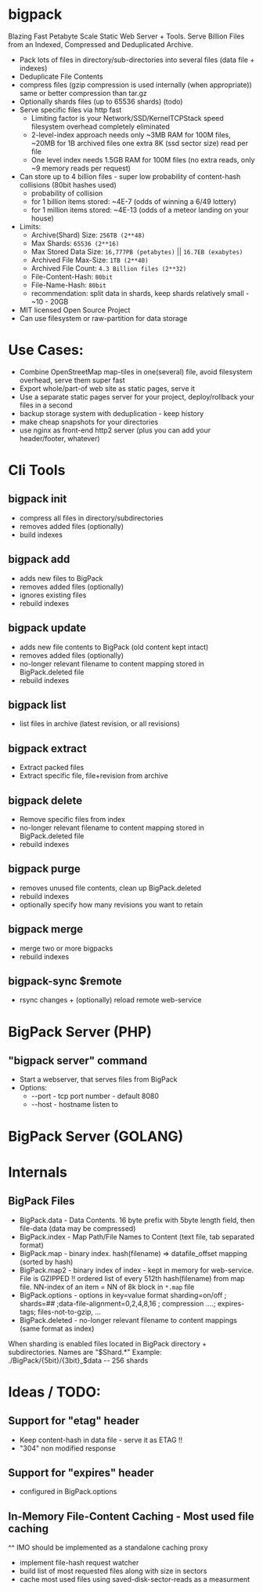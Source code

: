 # bigpack

Blazing Fast Petabyte Scale Static Web Server + Tools.
Serve Billion Files from an Indexed, Compressed and Deduplicated Archive.

* Pack lots of files in directory/sub-directories into several files (data file + indexes)
* Deduplicate File Contents
* compress files (gzip compression is used internally (when appropriate))
  same or better compression than tar.gz
* Optionally shards files (up to 65536 shards) (todo)
* Serve specific files via http fast
  * Limiting factor is your Network/SSD/KernelTCPStack speed
    filesystem overhead completely eliminated
  * 2-level-index approach needs only ~3MB RAM for 100M files, ~20MB for 1B archived files
    one extra 8K (ssd sector size) read per file
  * One level index needs 1.5GB RAM for 100M files (no extra reads, only ~9 memory reads per request)
* Can store up to 4 billion files - super low probability of content-hash collisions (80bit hashes used)
    * probability of collision
    *  for 1 billion items stored: ~4E-7 (odds of winning a 6/49 lottery)
    *  for 1 million items stored: ~4E-13 (odds of a meteor landing on your house)
* Limits:
    * Archive(Shard) Size: `256TB (2**48)`
    * Max Shards: `65536 (2**16)`
    * Max Stored Data Size: `16,777PB (petabytes)` || `16.7EB (exabytes)`
    * Archived File Max-Size: `1TB (2**40)`
    * Archived File Count: `4.3 Billion files (2**32)`
    * File-Content-Hash: `80bit`
    * File-Name-Hash: `80bit`
    * recommendation: split data in shards, keep shards relatively small - ~10 - 20GB
* MIT licensed Open Source Project
* Can use filesystem or raw-partition for data storage

# Use Cases:
* Combine OpenStreetMap map-tiles in one(several) file, avoid filesystem overhead, serve them super fast
* Export whole/part-of web site as static pages, serve it
* Use a separate static pages server for your project, deploy/rollback your files in a second
* backup storage system with deduplication - keep history
* make cheap snapshots for your directories
* use nginx as front-end http2 server (plus you can add your header/footer, whatever)

# Cli Tools

## bigpack init
* compress all files in directory/subdirectories
* removes added files (optionally)
* build indexes

## bigpack add
* adds new files to BigPack
* removes added files (optionally)
* ignores existing files
* rebuild indexes

## bigpack update
* adds new file contents to BigPack (old content kept intact)
* removes added files (optionally)
* no-longer relevant filename to content mapping stored in BigPack.deleted file
* rebuild indexes

## bigpack list
* list files in archive (latest revision, or all revisions)

## bigpack extract
* Extract packed files
* Extract specific file, file+revision from archive

## bigpack delete
* Remove specific files from index
* no-longer relevant filename to content mapping stored in BigPack.deleted file
* rebuild indexes

## bigpack purge
* removes unused file contents, clean up BigPack.deleted
* rebuild indexes
* optionally specify how many revisions you want to retain

## bigpack merge
 * merge two or more bigpacks
 * rebuild indexes

## bigpack-sync $remote
 * rsync changes + (optionally) reload remote web-service

# BigPack Server (PHP)

## "bigpack server" command
* Start a webserver, that serves files from  BigPack
* Options:
    * --port   - tcp port number - default 8080
    * --host   - hostname listen to

# BigPack Server (GOLANG)

# Internals

## BigPack Files
* BigPack.data  - Data Contents. 16 byte prefix with 5byte length field, then file-data (data may be compressed)
* BigPack.index - Map Path/File Names to Content (text file, tab separated format)
* BigPack.map  - binary index. hash(filename) => datafile_offset mapping (sorted by hash)
* BigPack.map2 - binary index of index - kept in memory for web-service. File is GZIPPED !!
                 ordered list of every 512th hash(filename) from map file.
                 NN-index of an item = NN of 8k block in `*.map` file
* BigPack.options - options in key=value format
    sharding=on/off ; shards=## ;data-file-alignment=0,2,4,8,16 ; compression ....; expires-tags; files-not-to-gzip, ...
* BigPack.deleted - no-longer relevant filename to content mappings (same format as index)

When sharding is enabled files located in BigPack directory + subdirectories.
Names are "$Shard.*"
Example: ./BigPack/{5bit}/{3bit}_$data    -- 256 shards

# Ideas / TODO:

## Support for "etag" header
* Keep content-hash in data file - serve it as ETAG !!
* "304" non modified response

## Support for "expires" header
* configured in BigPack.options

## In-Memory File-Content Caching - Most used file caching
^^ IMO should be implemented as a standalone caching proxy
* implement file-hash request watcher
* build list of most requested files along with size in sectors
* cache most used files using saved-disk-sector-reads as a measurment
